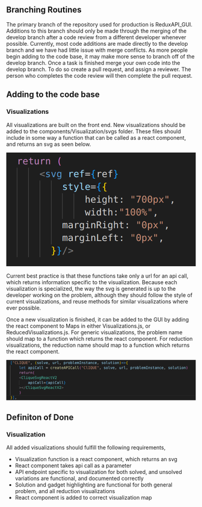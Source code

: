 ## Branching Routines
The primary branch of the repository used for production is ReduxAPI_GUI. Additions to this branch should only be made through the merging of the develop branch after a code review from a different developer whenever possible. Currently, most code additions are made directly to the develop branch and we have had little issue with merge conflicts. As more people begin adding to the code base, it may make more sense to branch off of the develop branch. Once a task is finished merge your own code into the develop branch. To do so create a pull request, and assign a reviewer. The person who completes the code review will then complete the pull request.

## Adding to the code base
### Visualizations
All visualizations are built on the front end. New visualizations should be added to the components/Visualization/svgs folder. These files should include in some way a function that can be called as a react component, and returns an svg as seen below.

![svgreturn.png](./images/svgreturn.png)

Current best practice is that these functions take only a url for an api call, which returns information specific to the visualization. Because each visualization is specialized, the way the svg is generated is up to the developer working on the problem, although they should follow the style of current visualizations, and reuse methods for similar visualizations where ever possible. 

Once a new visualization is finished, it can be added to the GUI by adding the react component to Maps in either Visualizations.js, or ReducedVisualizations.js. For generic visualizations, the problem name should map to a function which returns the react component. For reduction visualizations, the reduction name should map to a function which returns the react component.

![VisualizationMap.png](./images/VisualizationMap.png)


## Definiton of Done
### Visualization
All added visualizations should fulfill the following requirements, 

- Visualization function is a react component, which returns an svg
- React component takes api call as a parameter
- API endpoint specific to visualization for both solved, and unsolved variations are functional, and documented correctly
- Solution and gadget highlighting are functional for both general problem, and all reduction visualizations
- React component is added to correct visualization map